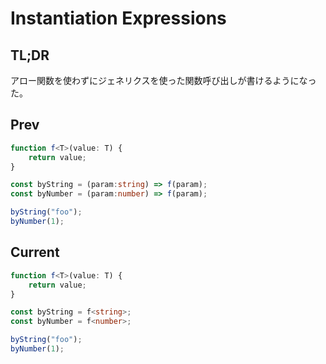 # Instantiation Expressions

## TL;DR

アロー関数を使わずにジェネリクスを使った関数呼び出しが書けるようになった。

## Prev

```typescript
function f<T>(value: T) {
    return value;
}

const byString = (param:string) => f(param);
const byNumber = (param:number) => f(param);

byString("foo");
byNumber(1);
```

## Current

```typescript
function f<T>(value: T) {
    return value;
}

const byString = f<string>;
const byNumber = f<number>;

byString("foo");
byNumber(1);
```
